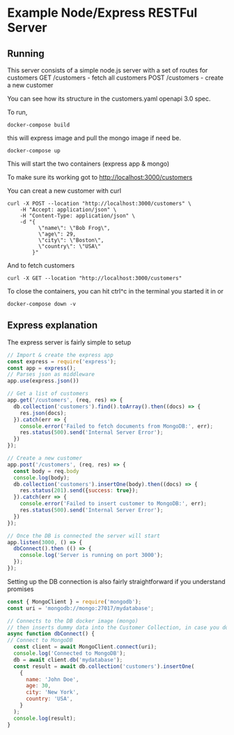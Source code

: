 # Example Node/Express RESTFul Server

## Running
This server consists of a simple node.js server with a set of routes for customers
GET /customers - fetch all customers
POST /customers - create a new customer

You can see how its structure in the customers.yaml openapi 3.0 spec. 

To run, 
```shell
docker-compose build 
```
this will express image and pull the mongo image if need be. 
```shell
docker-compose up
```
This will start the two containers (express app & mongo)

To make sure its working got to [http://localhost:3000/customers](http://localhost:3000/customers)

You can creat a new customer with curl 
```shell
curl -X POST --location "http://localhost:3000/customers" \
    -H "Accept: application/json" \
    -H "Content-Type: application/json" \
    -d "{
          \"name\": \"Bob Frog\",
          \"age\": 29,
          \"city\": \"Boston\",
          \"country\": \"USA\"
        }"
```

And to fetch customers
```shell
curl -X GET --location "http://localhost:3000/customers"
```

To close the containers, you can hit ctrl^c in the terminal you started it in or 
```shell
docker-compose down -v 
```
## Express explanation

The express server is fairly simple to setup
```javascript
// Import & create the express app
const express = require('express');
const app = express();
// Parses json as middleware 
app.use(express.json())

// Get a list of customers
app.get('/customers', (req, res) => {
  db.collection('customers').find().toArray().then((docs) => {
    res.json(docs);
  }).catch(err => {
    console.error('Failed to fetch documents from MongoDB:', err);
    res.status(500).send('Internal Server Error');
  })
});

// Create a new customer
app.post('/customers', (req, res) => {
  const body = req.body
  console.log(body);
  db.collection('customers').insertOne(body).then((docs) => {
    res.status(201).send({success: true});
  }).catch(err => {
    console.error('Failed to insert customer to MongoDB:', err);
    res.status(500).send('Internal Server Error');
  })
});

// Once the DB is connected the server will start
app.listen(3000, () => {
  dbConnect().then (() => {
    console.log('Server is running on port 3000');
  });
});
```

Setting up the DB connection is also fairly straightforward if you understand promises
```javascript
const { MongoClient } = require('mongodb');
const uri = 'mongodb://mongo:27017/mydatabase';

// Connects to the DB docker image (mongo)
// then inserts dummy data into the Customer Collection, in case you don't have one.
async function dbConnect() {
// Connect to MongoDB
  const client = await MongoClient.connect(uri);
  console.log('Connected to MongoDB');
  db = await client.db('mydatabase');
  const result = await db.collection('customers').insertOne(
    {
      name: 'John Doe',
      age: 30,
      city: 'New York',
      country: 'USA',
    }
  );
  console.log(result);
}
```

